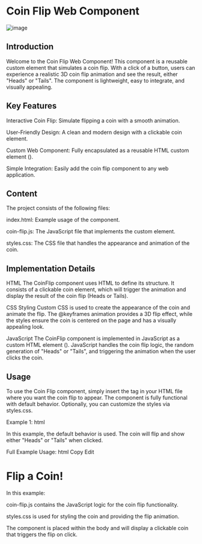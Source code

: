# Coin Flip Web Component

![image](https://github.com/user-attachments/assets/e49d11e9-de6e-4ba0-a7a1-7f57ceefe0fe)


## Introduction
Welcome to the Coin Flip Web Component! This component is a reusable custom element that simulates a coin flip. With a click of a button, users can experience a realistic 3D coin flip animation and see the result, either "Heads" or "Tails". The component is lightweight, easy to integrate, and visually appealing.

## Key Features
Interactive Coin Flip: Simulate flipping a coin with a smooth animation.

User-Friendly Design: A clean and modern design with a clickable coin element.

Custom Web Component: Fully encapsulated as a reusable HTML custom element (<coin-flip>).

Simple Integration: Easily add the coin flip component to any web application.

## Content
The project consists of the following files:

index.html: Example usage of the component.

coin-flip.js: The JavaScript file that implements the custom <coin-flip> element.

styles.css: The CSS file that handles the appearance and animation of the coin.

## Implementation Details

HTML
The CoinFlip component uses HTML to define its structure. It consists of a clickable coin element, which will trigger the animation and display the result of the coin flip (Heads or Tails).

CSS Styling
Custom CSS is used to create the appearance of the coin and animate the flip. The @keyframes animation provides a 3D flip effect, while the styles ensure the coin is centered on the page and has a visually appealing look.

JavaScript
The CoinFlip component is implemented in JavaScript as a custom HTML element (<coin-flip>). JavaScript handles the coin flip logic, the random generation of "Heads" or "Tails", and triggering the animation when the user clicks the coin.

## Usage
To use the Coin Flip component, simply insert the <coin-flip> tag in your HTML file where you want the coin flip to appear. The component is fully functional with default behavior. Optionally, you can customize the styles via styles.css.

Example 1:
html
<coin-flip></coin-flip>

In this example, the default behavior is used. The coin will flip and show either "Heads" or "Tails" when clicked.

Full Example Usage:
html
Copy
Edit
<!DOCTYPE html>
<html lang="en">
<head>
  <meta charset="UTF-8">
  <meta name="viewport" content="width=device-width, initial-scale=1.0">
  <title>Coin Flip</title>
  <script src="coin-flip.js" defer></script>
  <link rel="stylesheet" href="styles.css">
</head>
<body>
  <h1>Flip a Coin!</h1>
  <coin-flip></coin-flip>
</body>
</html>
In this example:

coin-flip.js contains the JavaScript logic for the coin flip functionality.

styles.css is used for styling the coin and providing the flip animation.

The component is placed within the body and will display a clickable coin that triggers the flip on click.
